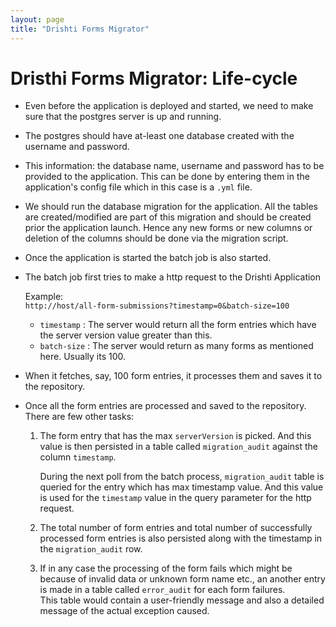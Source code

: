 ```yaml
---
layout: page
title: "Drishti Forms Migrator"
---
```


# Dristhi Forms Migrator: Life-cycle

* Even before the application is deployed and started, we need to make sure that the postgres server is up and running.

* The postgres should have at-least one database created with the username and password.

* This information: the database name, username and password has to be provided to the application. This can be done by
entering them in the application's config file which in this case is a `.yml` file.

* We should run the database migration for the application. All the tables are created/modified are part of this migration
and should be created prior the application launch. Hence any new forms or new columns or deletion of the columns should be
done via the migration script.

* Once the application is started the batch job is also started.

* The batch job first tries to make a http request to the Drishti Application
	
	Example:	
	`http://host/all-form-submissions?timestamp=0&batch-size=100`

	* `timestamp` : The server would return all the form entries which have the server version value greater than this.
	* `batch-size` : The server would return as many forms as mentioned here. Usually its 100.

* When it fetches, say, 100 form entries, it processes them and saves it to the repository. 

* Once all the form entries are processed and saved to the repository. There are few other tasks:
	
	1. The form entry that has the max `serverVersion` is picked. And this value is then persisted in a table called `migration_audit` against 
	   the column `timestamp`.

	   During the next poll from the batch process, `migration_audit` table is queried for the entry which has max timestamp value. And 
   	   this value is used for the `timestamp` value in the query parameter for the http request. 

   	2. The total number of form entries and total number of successfully processed form entries is also persisted along with the timestamp in 
   	   the `migration_audit` row.

   	3. If in any case the processing of the form fails which might be because of invalid data or unknown form name etc., an another entry is made
   	   in a table called `error_audit` for each form failures.  
   	   This table would contain a user-friendly message and also a detailed message of the actual exception caused. 